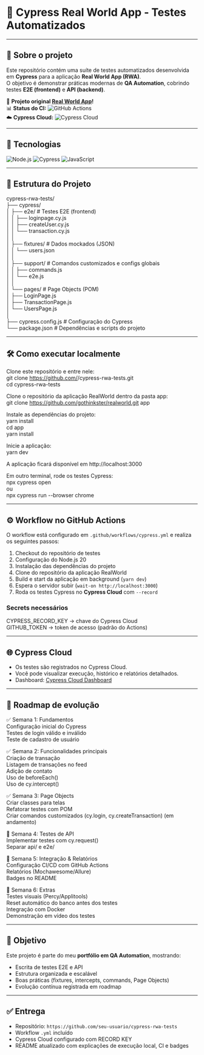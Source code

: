 # 📌 Cypress Real World App - Testes Automatizados

---

## 📝 Sobre o projeto
Este repositório contém uma suíte de testes automatizados desenvolvida em **Cypress** para a aplicação **Real World App (RWA)**.  
O objetivo é demonstrar práticas modernas de **QA Automation**, cobrindo testes **E2E (frontend)** e **API (backend)**.  

🔗 **Projeto original [Real World App](https://github.com/gothinkster/realworld)!**  
📊 **Status do CI:** ![GitHub Actions](https://img.shields.io/github/workflow/status/seu-usuario/cypress-rwa-tests/Cypress%20Tests?style=for-the-badge)  
☁️ **Cypress Cloud:** ![Cypress Cloud](https://img.shields.io/badge/Cypress%20Cloud-Record-blue?style=for-the-badge)

---

## 🚀 Tecnologias
![Node.js](https://img.shields.io/badge/Node.js-43853D?style=for-the-badge&logo=node.js&logoColor=white) 
![Cypress](https://img.shields.io/badge/Cypress-17202C?style=for-the-badge&logo=cypress&logoColor=white)
![JavaScript](https://img.shields.io/badge/JavaScript-F7DF1E?style=for-the-badge&logo=javascript&logoColor=black)

---

## 📂 Estrutura do Projeto

cypress-rwa-tests/  
├── cypress/  
│   ├── e2e/                  # Testes E2E (frontend)  
│   │   ├── loginpage.cy.js  
│   │   ├── createUser.cy.js  
│   │   └── transaction.cy.js  
│   │  
│   ├── fixtures/             # Dados mockados (JSON)  
│   │   └── users.json  
│   │  
│   ├── support/              # Comandos customizados e configs globais  
│   │   ├── commands.js  
│   │   └── e2e.js  
│   │  
│   └── pages/                # Page Objects (POM)  
│       ├── LoginPage.js  
│       ├── TransactionPage.js  
│       └── UsersPage.js  
│  
├── cypress.config.js         # Configuração do Cypress  
└── package.json              # Dependências e scripts do projeto 

---

## 🛠️ Como executar localmente

Clone este repositório e entre nele:  
git clone https://github.com/<seu-usuario>/cypress-rwa-tests.git  
cd cypress-rwa-tests

Clone o repositório da aplicação RealWorld dentro da pasta app:  
git clone https://github.com/gothinkster/realworld.git app

Instale as dependências do projeto:  
yarn install  
cd app  
yarn install

Inicie a aplicação:  
yarn dev

A aplicação ficará disponível em http://localhost:3000

Em outro terminal, rode os testes Cypress:  
npx cypress open  
ou  
npx cypress run --browser chrome

---

## ⚙️ Workflow no GitHub Actions

O workflow está configurado em `.github/workflows/cypress.yml` e realiza os seguintes passos:

1. Checkout do repositório de testes  
2. Configuração do Node.js 20  
3. Instalação das dependências do projeto  
4. Clone do repositório da aplicação RealWorld  
5. Build e start da aplicação em background (`yarn dev`)  
6. Espera o servidor subir (`wait-on http://localhost:3000`)  
7. Roda os testes Cypress no **Cypress Cloud** com `--record`

### Secrets necessários

CYPRESS_RECORD_KEY → chave do Cypress Cloud  
GITHUB_TOKEN → token de acesso (padrão do Actions)

---

## 🌐 Cypress Cloud

- Os testes são registrados no Cypress Cloud.  
- Você pode visualizar execução, histórico e relatórios detalhados.  
- Dashboard: [Cypress Cloud Dashboard](https://www.cypress.io/dashboard/)

---

## 📅 Roadmap de evolução

✅ Semana 1: Fundamentos  
Configuração inicial do Cypress  
Testes de login válido e inválido  
Teste de cadastro de usuário

✅ Semana 2: Funcionalidades principais  
Criação de transação  
Listagem de transações no feed  
Adição de contato  
Uso de beforeEach()  
Uso de cy.intercept()

✅ Semana 3: Page Objects  
Criar classes para telas  
Refatorar testes com POM  
Criar comandos customizados (cy.login, cy.createTransaction) (em andamento)

🔄 Semana 4: Testes de API  
Implementar testes com cy.request()  
Separar api/ e e2e/

🔄 Semana 5: Integração & Relatórios  
Configuração CI/CD com GitHub Actions  
Relatórios (Mochawesome/Allure)  
Badges no README

🔄 Semana 6: Extras  
Testes visuais (Percy/Applitools)  
Reset automático do banco antes dos testes  
Integração com Docker  
Demonstração em vídeo dos testes

---

## 🎯 Objetivo

Este projeto é parte do meu **portfólio em QA Automation**, mostrando:  
- Escrita de testes E2E e API  
- Estrutura organizada e escalável  
- Boas práticas (fixtures, intercepts, commands, Page Objects)  
- Evolução contínua registrada em roadmap

---

## ✅ Entrega

- Repositório: `https://github.com/seu-usuario/cypress-rwa-tests`  
- Workflow `.yml` incluído  
- Cypress Cloud configurado com RECORD KEY  
- README atualizado com explicações de execução local, CI e badges
